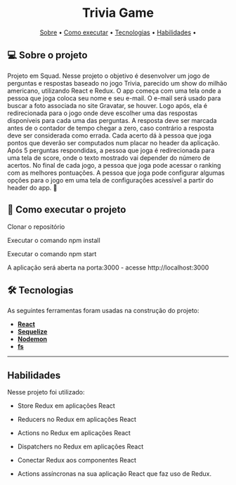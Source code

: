<h1 align="center">
Trivia Game
</h1>

<p align="center">
 <a href="#-sobre-o-projeto">Sobre</a> •
 <a href="#-como-executar-o-projeto">Como executar</a> • 
 <a href="#-tecnologias">Tecnologias</a> • 
 <a href="#-habilidades">Habilidades</a> • 
 
</p>


## 💻 Sobre o projeto

Projeto em Squad.
Nesse projeto o objetivo é desenvolver um jogo de perguntas e respostas baseado no jogo Trivia, parecido um show do milhão americano, utilizando React e Redux.
O app começa com uma tela onde a pessoa que joga coloca seu nome e seu e-mail. O e-mail será usado para buscar a foto associada no site Gravatar, se houver.
Logo após, ela é redirecionada para o jogo onde deve escolher uma das respostas disponíveis para cada uma das perguntas. A resposta deve ser marcada antes de o contador de tempo chegar a zero, caso contrário a resposta deve ser considerada como errada.
Cada acerto dá à pessoa que joga pontos que deverão ser computados num placar no header da aplicação. Após 5 perguntas respondidas, a pessoa que joga é redirecionada para uma tela de score, onde o texto mostrado vai depender do número de acertos. No final de cada jogo, a pessoa que joga pode acessar o ranking com as melhores pontuações.
A pessoa que joga pode configurar algumas opções para o jogo em uma tela de configurações acessível a partir do header do app.
 🚀

## 🚀 Como executar o projeto

Clonar o repositório

Executar o comando npm install

Executar o comando npm start

A aplicação será aberta na porta:3000 - acesse http://localhost:3000


## 🛠 Tecnologias

As seguintes ferramentas foram usadas na construção do projeto:

-   **[React](https://github.com/facebook/react)**
-   **[Sequelize](https://github.com/sequelize/sequelize)**
-   **[Nodemon](https://github.com/remy/nodemon)**
-   **[fs](https://github.com/r-lib/fs)**

---

## Habilidades

Nesse projeto foi utilizado:

  - Store Redux em aplicações React

  - Reducers no Redux em aplicações React

  - Actions no Redux em aplicações React

  - Dispatchers no Redux em aplicações React

  - Conectar Redux aos componentes React

  - Actions assíncronas na sua aplicação React que faz uso de Redux.





